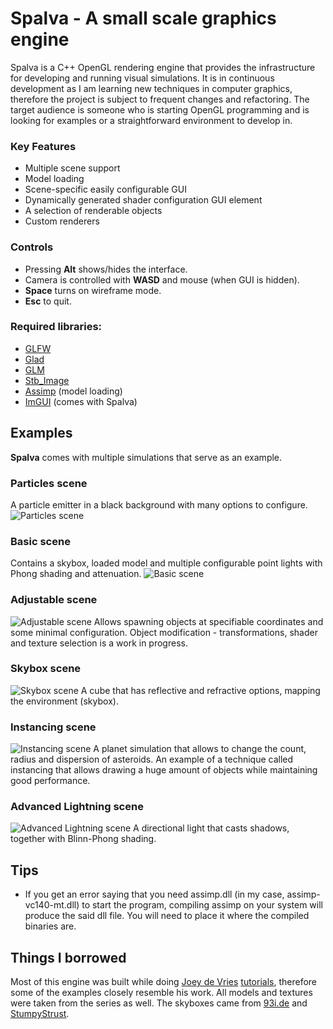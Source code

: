 # Spalva - A small scale graphics engine
Spalva is a C++ OpenGL rendering engine that provides the infrastructure for developing and running visual simulations. It is in continuous development as I am learning new techniques in computer graphics, therefore the project is subject to frequent changes and refactoring. The target audience is someone who is starting OpenGL programming and is looking for examples or a straightforward environment to develop in.

### Key Features
 * Multiple scene support
 * Model loading
 * Scene-specific easily configurable GUI
 * Dynamically generated shader configuration GUI element
 * A selection of renderable objects
 * Custom renderers

### Controls
 * Pressing **Alt** shows/hides the interface.
 * Camera is controlled with **WASD** and mouse (when GUI is hidden).
 * **Space** turns on wireframe mode.
 * **Esc** to quit.

### Required libraries:
 * [GLFW](http://www.glfw.org/)
 * [Glad](http://glad.dav1d.de/)
 * [GLM](https://glm.g-truc.net/)
 * [Stb_Image](https://github.com/nothings/stb/blob/master/stb_image.h)
 * [Assimp](https://github.com/assimp/assimp) (model loading)
 * [ImGUI](https://github.com/ocornut/imgui) (comes with Spalva)


## Examples
**Spalva** comes with multiple simulations that serve as an example.
### Particles scene
A particle emitter in a black background with many options to configure.
![Particles scene](https://i.imgur.com/Z9m2xqy.gif)
### Basic scene
Contains a skybox, loaded model and multiple configurable point lights with Phong shading and attenuation.
![Basic scene](http://i.imgur.com/s6LB6YC.png)
### Adjustable scene
![Adjustable scene](http://i.imgur.com/9rMFad1.png)
Allows spawning objects at specifiable coordinates and some minimal configuration. Object modification - transformations, shader and texture selection is a work in progress.
### Skybox scene
![Skybox scene](http://i.imgur.com/8m1Hale.jpg)
A cube that has reflective and refractive options, mapping the environment (skybox).
### Instancing scene
![Instancing scene](http://i.imgur.com/qrV3TK1.jpg)
A planet simulation that allows to change the count, radius and dispersion of asteroids. An example of a technique called instancing that allows drawing a huge amount of objects while maintaining good performance.
### Advanced Lightning scene
![Advanced Lightning scene](http://i.imgur.com/8CPYDzq.jpg)
A directional light that casts shadows, together with Blinn-Phong shading.

## Tips
 * If you get an error saying that you need assimp.dll (in my case, assimp-vc140-mt.dll) to start the program, compiling assimp on your system will produce the said dll file. You will need to place it where the compiled binaries are.

## Things I borrowed
Most of this engine was built while doing [Joey de Vries](https://twitter.com/JoeyDeVriez) [tutorials](https://learnopengl.com/), therefore some of the examples closely resemble his work. All models and textures were taken from the series as well. The skyboxes came from [93i.de](https://93i.de/p/free-skybox-texture-set/) and [StumpyStrust](https://opengameart.org/content/space-skyboxes-0).